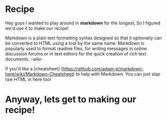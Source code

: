 # Recipe

Hey guys I wanted to play around in **markdown** for the longest, So I figured we'd use it to make our recipe! 

Markdown is a plain text formatting syntax designed so that it optionally can be converted to HTML using a tool by the same name. Markdown is popularly used to format readme files, for writing messages in online discussion forums or in text editors for the quick creation of rich text documents. -wiki-

If you'd like a [cheatsheet] (https://github.com/adam-p/markdown-here/wiki/Markdown-Cheatsheet) to help with Markdown. You can just slap raw HTML in here too!

# Anyway, lets get to making our recipe!


